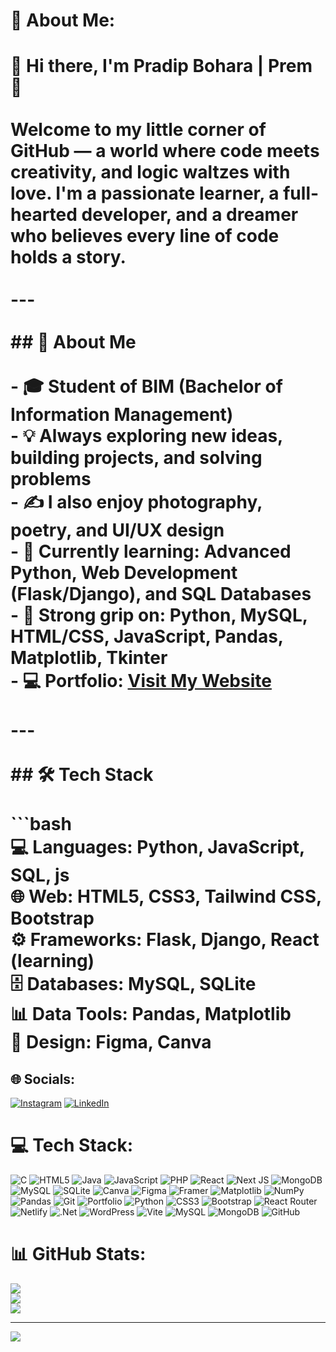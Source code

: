 # 💫 About Me:
# 👋 Hi there, I'm Pradip Bohara | Prem 💖<br><br>Welcome to my little corner of GitHub — a world where code meets creativity, and logic waltzes with love. I'm a passionate learner, a full-hearted developer, and a dreamer who believes every line of code holds a story.<br><br>---<br><br>## 💫 About Me<br><br>- 🎓 Student of **BIM (Bachelor of Information Management)**<br>- 💡 Always exploring new ideas, building projects, and solving problems<br>- ✍️ I also enjoy **photography, poetry, and UI/UX design**<br>- 🌱 Currently learning: **Advanced Python**, **Web Development (Flask/Django)**, and **SQL Databases**<br>- 🧠 Strong grip on: Python, MySQL, HTML/CSS, JavaScript, Pandas, Matplotlib, Tkinter<br>- 💻 Portfolio: [Visit My Website](https://pradipbohara.com.np) <br><br>---<br><br>## 🛠️ Tech Stack<br><br>```bash<br>💻 Languages: Python, JavaScript, SQL, js<br>🌐 Web: HTML5, CSS3, Tailwind CSS, Bootstrap<br>⚙️ Frameworks: Flask, Django, React (learning)<br>🗄️ Databases: MySQL, SQLite<br>📊 Data Tools: Pandas, Matplotlib<br>🎨 Design: Figma, Canva<br>


## 🌐 Socials:
[![Instagram](https://img.shields.io/badge/Instagram-%23E4405F.svg?logo=Instagram&logoColor=white)](https://instagram.com/frem_in_prem) [![LinkedIn](https://img.shields.io/badge/LinkedIn-%230077B5.svg?logo=linkedin&logoColor=white)](https://linkedin.com/in/pradip-bohara) 

# 💻 Tech Stack:
![C](https://img.shields.io/badge/c-%2300599C.svg?style=for-the-badge&logo=c&logoColor=white) ![HTML5](https://img.shields.io/badge/html5-%23E34F26.svg?style=for-the-badge&logo=html5&logoColor=white) ![Java](https://img.shields.io/badge/java-%23ED8B00.svg?style=for-the-badge&logo=openjdk&logoColor=white) ![JavaScript](https://img.shields.io/badge/javascript-%23323330.svg?style=for-the-badge&logo=javascript&logoColor=%23F7DF1E) ![PHP](https://img.shields.io/badge/php-%23777BB4.svg?style=for-the-badge&logo=php&logoColor=white) ![React](https://img.shields.io/badge/react-%2320232a.svg?style=for-the-badge&logo=react&logoColor=%2361DAFB) ![Next JS](https://img.shields.io/badge/Next-black?style=for-the-badge&logo=next.js&logoColor=white) ![MongoDB](https://img.shields.io/badge/MongoDB-%234ea94b.svg?style=for-the-badge&logo=mongodb&logoColor=white) ![MySQL](https://img.shields.io/badge/mysql-4479A1.svg?style=for-the-badge&logo=mysql&logoColor=white) ![SQLite](https://img.shields.io/badge/sqlite-%2307405e.svg?style=for-the-badge&logo=sqlite&logoColor=white) ![Canva](https://img.shields.io/badge/Canva-%2300C4CC.svg?style=for-the-badge&logo=Canva&logoColor=white) ![Figma](https://img.shields.io/badge/figma-%23F24E1E.svg?style=for-the-badge&logo=figma&logoColor=white) ![Framer](https://img.shields.io/badge/Framer-black?style=for-the-badge&logo=framer&logoColor=blue) ![Matplotlib](https://img.shields.io/badge/Matplotlib-%23ffffff.svg?style=for-the-badge&logo=Matplotlib&logoColor=black) ![NumPy](https://img.shields.io/badge/numpy-%23013243.svg?style=for-the-badge&logo=numpy&logoColor=white) ![Pandas](https://img.shields.io/badge/pandas-%23150458.svg?style=for-the-badge&logo=pandas&logoColor=white) ![Git](https://img.shields.io/badge/git-%23F05033.svg?style=for-the-badge&logo=git&logoColor=white) ![Portfolio](https://img.shields.io/badge/Portfolio-%23000000.svg?style=for-the-badge&logo=firefox&logoColor=#FF7139) ![Python](https://img.shields.io/badge/python-3670A0?style=for-the-badge&logo=python&logoColor=ffdd54) ![CSS3](https://img.shields.io/badge/css3-%231572B6.svg?style=for-the-badge&logo=css3&logoColor=white) ![Bootstrap](https://img.shields.io/badge/bootstrap-%238511FA.svg?style=for-the-badge&logo=bootstrap&logoColor=white) ![React Router](https://img.shields.io/badge/React_Router-CA4245?style=for-the-badge&logo=react-router&logoColor=white) ![Netlify](https://img.shields.io/badge/netlify-%23000000.svg?style=for-the-badge&logo=netlify&logoColor=#00C7B7) ![.Net](https://img.shields.io/badge/.NET-5C2D91?style=for-the-badge&logo=.net&logoColor=white) ![WordPress](https://img.shields.io/badge/WordPress-%23117AC9.svg?style=for-the-badge&logo=WordPress&logoColor=white) ![Vite](https://img.shields.io/badge/vite-%23646CFF.svg?style=for-the-badge&logo=vite&logoColor=white) ![MySQL](https://img.shields.io/badge/mysql-4479A1.svg?style=for-the-badge&logo=mysql&logoColor=white) ![MongoDB](https://img.shields.io/badge/MongoDB-%234ea94b.svg?style=for-the-badge&logo=mongodb&logoColor=white) ![GitHub](https://img.shields.io/badge/github-%23121011.svg?style=for-the-badge&logo=github&logoColor=white)
# 📊 GitHub Stats:
![](https://github-readme-stats.vercel.app/api?username=pradip-bohara&theme=merko&hide_border=false&include_all_commits=false&count_private=false)<br/>
![](https://nirzak-streak-stats.vercel.app/?user=pradip-bohara&theme=merko&hide_border=false)<br/>
![](https://github-readme-stats.vercel.app/api/top-langs/?username=pradip-bohara&theme=merko&hide_border=false&include_all_commits=false&count_private=false&layout=compact)

---
[![](https://visitcount.itsvg.in/api?id=pradip-bohara&icon=0&color=0)](https://visitcount.itsvg.in)

<!-- Proudly created with GPRM ( https://gprm.itsvg.in ) -->
